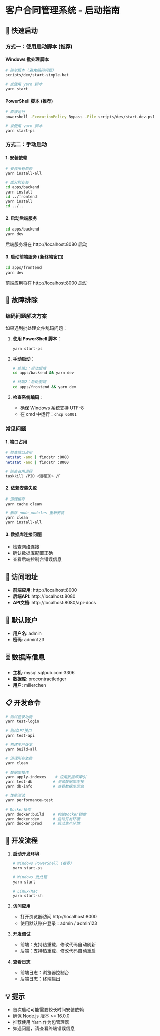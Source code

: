 # 客户合同管理系统 - 启动指南

## 🚀 快速启动

### 方式一：使用启动脚本 (推荐)

#### Windows 批处理脚本
```bash
# 简单版本 (避免编码问题)
scripts/dev/start-simple.bat

# 或使用 yarn 脚本
yarn start
```

#### PowerShell 脚本 (推荐)
```bash
# 直接运行
powershell -ExecutionPolicy Bypass -File scripts/dev/start-dev.ps1

# 或使用 yarn 脚本
yarn start-ps
```

### 方式二：手动启动

#### 1. 安装依赖
```bash
# 安装所有依赖
yarn install-all

# 或分别安装
cd apps/backend
yarn install
cd ../frontend
yarn install
cd ../..
```

#### 2. 启动后端服务
```bash
cd apps/backend
yarn dev
```
后端服务将在 http://localhost:8080 启动

#### 3. 启动前端服务 (新终端窗口)
```bash
cd apps/frontend
yarn dev
```
前端应用将在 http://localhost:8000 启动

## 🔧 故障排除

### 编码问题解决方案

如果遇到批处理文件乱码问题：

1. **使用 PowerShell 脚本**：
   ```bash
   yarn start-ps
   ```

2. **手动启动**：
   ```bash
   # 终端1：启动后端
   cd apps/backend && yarn dev

   # 终端2：启动前端
   cd apps/frontend && yarn dev
   ```

3. **检查系统编码**：
   - 确保 Windows 系统支持 UTF-8
   - 在 cmd 中运行：`chcp 65001`

### 常见问题

#### 1. 端口占用
```bash
# 检查端口占用
netstat -ano | findstr :8080
netstat -ano | findstr :8000

# 结束占用进程
taskkill /PID <进程ID> /F
```

#### 2. 依赖安装失败
```bash
# 清理缓存
yarn cache clean

# 删除 node_modules 重新安装
yarn clean
yarn install-all
```

#### 3. 数据库连接问题
- 检查网络连接
- 确认数据库配置正确
- 查看后端控制台错误信息

## 📱 访问地址

- **前端应用**: http://localhost:8000
- **后端API**: http://localhost:8080
- **API文档**: http://localhost:8080/api-docs

## 🔑 默认账户

- **用户名**: admin
- **密码**: admin123

## 🗄️ 数据库信息

- **主机**: mysql.sqlpub.com:3306
- **数据库**: procontractledger
- **用户**: millerchen

## 📋 开发命令

```bash
# 测试登录功能
yarn test-login

# 测试API接口
yarn test-api

# 构建生产版本
yarn build-all

# 清理所有依赖
yarn clean

# 数据库操作
yarn apply-indexes    # 应用数据库索引
yarn test-db         # 测试数据库连接
yarn db-info         # 查看数据库信息

# 性能测试
yarn performance-test

# Docker操作
yarn docker:build    # 构建Docker镜像
yarn docker:dev      # 启动开发环境
yarn docker:prod     # 启动生产环境
```

## 🎯 开发流程

1. **启动开发环境**
   ```bash
   # Windows PowerShell (推荐)
   yarn start-ps

   # Windows 批处理
   yarn start

   # Linux/Mac
   yarn start-sh
   ```

2. **访问应用**
   - 打开浏览器访问 http://localhost:8000
   - 使用默认账户登录：admin / admin123

3. **开发调试**
   - 前端：支持热重载，修改代码自动刷新
   - 后端：支持热重载，修改代码自动重启

4. **查看日志**
   - 前端日志：浏览器控制台
   - 后端日志：终端输出

## 💡 提示

- 首次启动可能需要较长时间安装依赖
- 确保 Node.js 版本 >= 16.0.0
- 推荐使用 Yarn 作为包管理器
- 如遇问题，请查看终端错误信息
